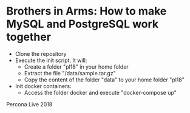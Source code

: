 # Brothers in Arms: How to make MySQL and PostgreSQL work together
- Clone the repository
- Execute the init script. It will:
    - Create a folder "pl18" in your home folder
    - Extract the file "/data/sample.tar.gz"
    - Copy the content of the folder "data" to your home folder "pl18"
- Init docker containers:
    - Access the folder docker and execute "docker-compose up"


Percona Live 2018
